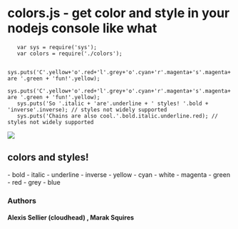 <h1>colors.js - get color and style in your nodejs console like what</h1>

       var sys = require('sys');
       var colors = require('./colors');

       sys.puts('C'.yellow+'o'.red+'l'.grey+'o'.cyan+'r'.magenta+'s'.magenta+' are '.green + 'fun!'.yellow);
       sys.puts('C'.yellow+'o'.red+'l'.grey+'o'.cyan+'r'.magenta+'s'.magenta+' are '.green + 'fun!'.yellow);
       sys.puts('So '.italic + 'are'.underline + ' styles! '.bold + 'inverse'.inverse); // styles not widely supported
       sys.puts('Chains are also cool.'.bold.italic.underline.red); // styles not widely supported

<img src="http://imgur.com/lZw1L.png" border = "0"/>
       
<h2>colors and styles!</h2>
- bold
- italic
- underline
- inverse
- yellow
- cyan
- white
- magenta
- green
- red
- grey
- blue


### Authors 

#### Alexis Sellier (cloudhead) , Marak Squires